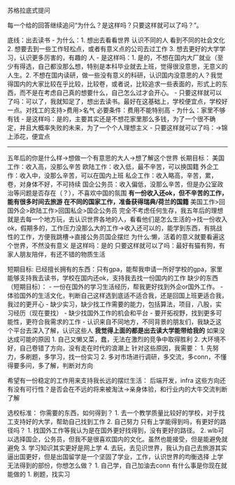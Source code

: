 苏格拉底式提问

每一个给的回答继续追问“为什么？是这样吗？只要这样就可以了吗？”。

底线：出去读书
	-  为什么：1. 想出去看看世界 认识不同的人 看到不同的社会文化 2. 想要去到一些工作轻松点，或者有意义点的公司去过工作 3. 想去更好的大学学习，认识更多厉害的，有趣的 人
	- 是这样吗：1. 是的，不想在国内大厂就业（至少有得选，自己都没那么想，特别是本科毕业就去上班，觉得很没意思，无意义的人生。2. 不想在国内读研，做一些没有意义的科研，认识国内没意思的人？我觉得国内的大家比较在乎比较，比较卷，或者说，比较追求一些表面的，形式上的东西，而不是在考虑自己真的想要什么，自己怎么过才会开心。
	- 只要这样就可以了吗：可以了，我就知足了，想出去读书。最好在这基础上，学校便宜点，学校好一点。对找工的支持>费用>名气
必要条件：费用不能特别高
	- 为什么：家里不够有钱
	- 是这样吗：是的，主要其实还是不想花家里那么多钱，为了一个很不确定，并且大概率失败的未来，为了一个个人理想主义
	- 只要这样就可以了吗：->锦上添花，便宜点

------

五年后的你是什么样->想做一个有意思的大人->想了解这个世界
长期目标：
	美国工作：收入高，没那么辛苦
	欧陆工作：收入低，最不辛苦，可以换国籍
	外企工作：收入中，没那么辛苦，可以在国内上班
	私企工作：收入略高，辛苦，累，卷，对身体不好，不可持续
	国企公务员：收入偏低，没那么辛苦，但是办公室政治等问题是否存在（？），不喜欢中国的氛围
	**有一份收入还ok，但不辛苦的工作，能有很多时间去旅游
	在不同的国家工作，准备获得瑞典/荷兰的国籍**
	美国工作>回国外企>欧陆工作>回国私企>国企公务员
	完全不考虑任何生存，我五年后的理想就是去每一个地方玩，去认识世界各地的人，看看他们是怎么生活的->找一份收入ok，假期多的，工作压力没那么大的工作->收入还可以的，能学到东西，有挑战性的工作，方便我跳槽->直接公务员国企摆烂
	为什么:懒，活着的意义就要看遍这个世界，不然没有意义
	是这样吗：是的
	只要这样就可以了吗：最好有猫有狗，有家人朋友陪伴，有还不错的物质生活

短期目标:
	已经擅长拥有的东西：只有gpa，能帮我申请一所好学校的gpa，家里能够支持我去读书，学校在国内还ok，支持我去找一份国内的工作
	 缺少的东西（短期目标）：
	 - 一份在国外的学习生活经历，帮我更好找到外企or国外工作。
	 - 体验国外的生活文化，判断自己这样选到底适不适合我，还是回国上班更适合我，我过的更开心
	 - 缺少实习，缺少找工作需要的能力，包括算法，项目，八股，实习经历（现在要找）
	 - 缺少找国外工作的机会和平台
	 - 要开拓视野，找到更多可能性，更符合我需求的工作
	 - 认识来自不同地方，不同背景的朋友们，我缺乏这个平台去深入了解，认识这些人
	 **我觉得上面的都是出去读大学能带给我的**
	 如果没达成可能的原因
	 1. 自己又懒又菜，蠢，无法在激烈的竞争中取得胜利
	 2. 大环境不好，自己卷错了方向，没有走在时代的浪潮上
	 针对这些原因，我需要：
	 1. 先努力，多刷题，多学习，找一份实习
	 2. 多对市场进行调研，多交流，多conn，不懂得要多问，多了解，判断对方向
	 
	 
希望有一份稳定的工作用来支持我长远的摆烂生活：
	 后端开发，infra 这些方向还有没有可行性？是否会在不远的将来被淘汰->亲身体验，和行业内的大牛交流判断了解

选校标准：
	你需要的东西，如何得到？
	1. 去一个教学质量比较好的学校，对于找工支持好的大学，帮助自己找到工作
	2. 自己努力
	只有上学能得到吗，有更好的路径吗？
	1. 找国外工作等我认为是在国外更好找得到，没有更好的路径。
	2. wlb可以选择国企，公务员，但我不是很喜欢国内的文化。虽然也能接受，但是能避免就避免
	3. 学习知识其实更好是网上学
	4. 去玩，去见识世界，我认为自己去旅游其实逼出国更好，但是出国留学是一个坚固了学业，工作，认识世界的均衡选择
	上学无法得到的部份，你想怎么做？
	1. 自己学，自己加油去conn
	有什么事是你现在就能做的
	1. 刷题，找实习
	
	
	
	
	